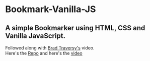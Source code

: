 # Bookmark-Vanilla-JS
## A simple Bookmarker using HTML, CSS and Vanilla JavaScript. <br>
Followed along with <a href="https://github.com/bradtraversy">Brad Traversy's</a> video. <br>
Here's the <a href="https://github.com/bradtraversy/bookmarker">Repo</a> and
here's the <a href="https://youtu.be/DIVfDZZeGxM">video</a>
